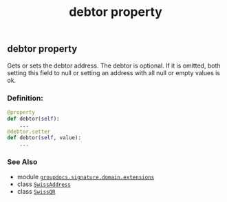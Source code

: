 ﻿---
title: debtor property
second_title: GroupDocs.Signature for Python via .NET API References
description: 
type: docs
url: /python-net/groupdocs.signature.domain.extensions/swissqr/debtor/
is_root: false
weight: 80
---

## debtor property


Gets or sets the debtor address.
The debtor is optional. If it is omitted, both setting this field to null or
setting an address with all null or empty values is ok.
### Definition:
```python
@property
def debtor(self):
    ...
@debtor.setter
def debtor(self, value):
    ...
```

### See Also
* module [`groupdocs.signature.domain.extensions`](../../)
* class [`SwissAddress`](/signature/python-net/groupdocs.signature.domain.extensions/swissaddress)
* class [`SwissQR`](/signature/python-net/groupdocs.signature.domain.extensions/swissqr)
